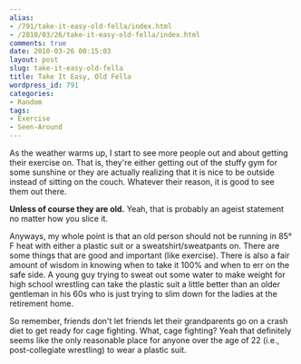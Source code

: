```yaml
---
alias:
- /791/take-it-easy-old-fella/index.html
- /2010/03/26/take-it-easy-old-fella/index.html
comments: true
date: 2010-03-26 00:15:03
layout: post
slug: take-it-easy-old-fella
title: Take It Easy, Old Fella
wordpress_id: 791
categories:
- Random
tags:
- Exercise
- Seen-Around
---
```


As the weather warms up, I start to see more people out and about getting their exercise on.  That is, they're either getting out of the stuffy gym for some sunshine or they are actually realizing that it is nice to be outside instead of sitting on the couch.  Whatever their reason, it is good to see them out there.

**Unless of course they are old.**  Yeah, that is probably an ageist statement no matter how you slice it.

Anyways, my whole point is that an old person should not be running in 85° F heat with either a plastic suit or a sweatshirt/sweatpants on.  There are some things that are good and important (like exercise).  There is also a fair amount of wisdom in knowing when to take it 100% and when to err on the safe side.  A young guy trying to sweat out some water to make weight for high school wrestling can take the plastic suit a little better than an older gentleman in his 60s who is just trying to slim down for the ladies at the retirement home.

So remember, friends don't let friends let their grandparents go on a crash diet to get ready for cage fighting.  What, cage fighting?  Yeah that definitely seems like the only reasonable place for anyone over the age of 22 (i.e., post-collegiate wrestling) to wear a plastic suit.
